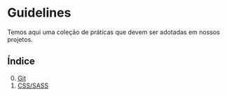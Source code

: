 Guidelines
==========

Temos aqui uma coleção de práticas que devem ser adotadas em nossos projetos.

## Índice

0. [Git](https://github.com/Mibuz/guidelines/blob/master/sections/git.md)
0. [CSS/SASS](https://github.com/Mibuz/guidelines/blob/master/sections/css.md)
